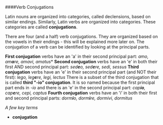 ####Verb Conjugations

Latin nouns are organized into categories, called declensions, based on similar endings.  Similarly, Latin verbs are organized into categories.  These categories are called **conjugations**.

There are four (and a half) verb conjugations.  They are organized based on the vowels in their endings - this will be explained more later on.  The conjugation of a verb can be identified by looking at the principal parts.

**First conjugation** verbs have an 'a' in their second principal part: *amo, am**a**re, amavi, amatus**
**Second conjugation** verbs have an 'e' in both their first AND second principal part: *sed**e**o, sed**e**re, sedi, sessus*
**Third conjugation** verbs have an 'e' in their second principal part (and NOT their first): *lego, leg**e**re, legi, lectus*
There is a subset of the third conjugation that is called **third "-io" conjugation**.  It is so named because the first principal part ends in *-io* and there is an 'e' in the second principal part:  *cap**io**, cap**e**re, cepi, captus*
**Fourth conjugation** verbs have an 'i' in both their first and second principal parts: *dorm**i**o, dorm**i**re, dormivi, dormitus*

*A few key terms* 

- **conjugation**
